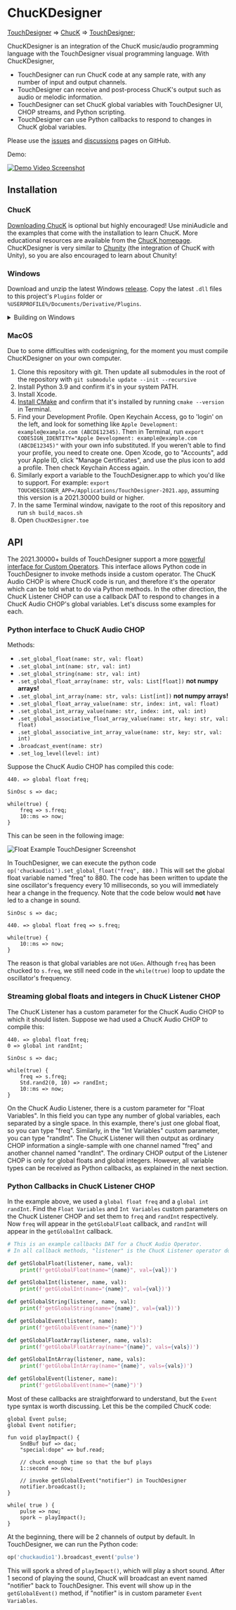 # ChucKDesigner

[TouchDesigner](https://derivative.ca/) => [ChucK](https://chuck.stanford.edu/) => [TouchDesigner](https://derivative.ca/);

ChucKDesigner is an integration of the ChucK music/audio programming language with the TouchDesigner visual programming language. With ChucKDesigner,
* TouchDesigner can run ChucK code at any sample rate, with any number of input and output channels.
* TouchDesigner can receive and post-process ChucK's output such as audio or melodic information.
* TouchDesigner can set ChucK global variables with TouchDesigner UI, CHOP streams, and Python scripting.
* TouchDesigner can use Python callbacks to respond to changes in ChucK global variables.

Please use the [issues](https://github.com/DBraun/ChucKDesigner/issues) and [discussions](https://github.com/DBraun/ChucKDesigner/discussions) pages on GitHub.

Demo:

[![Demo Video Screenshot](https://img.youtube.com/vi/TmJQh1lWXso/0.jpg)](https://www.youtube.com/watch?v=TmJQh1lWXso "ChucKDesigner - Music Programming in TouchDesigner")

## Installation

### ChucK

[Downloading ChucK](https://chuck.stanford.edu/release/) is optional but highly encouraged! Use miniAudicle and the examples that come with the installation to learn ChucK. More educational resources are available from the [ChucK homepage](https://chuck.stanford.edu/). ChucKDesigner is very similar to [Chunity](https://chuck.stanford.edu/chunity/) (the integration of ChucK with Unity), so you are also encouraged to learn about Chunity!

### Windows

Download and unzip the latest Windows [release](https://github.com/DBraun/ChucKDesigner/releases). Copy the latest `.dll` files to this project's `Plugins` folder or `%USERPROFILE%/Documents/Derivative/Plugins`.

<details>
<summary>Building on Windows</summary>
<br>
Clone this repository with git. Then update all submodules in the root of the repository with `git submodule update --init --recursive`.
<br>
Install Python 3.9 and confirm it's in your system PATH.
<br>
Install CMake and confirm that it's installed by running <code>cmake --version</code> in a command prompt.
<br>
Then in this repository,
<br>
<code>
cmake . -DCMAKE_BUILD_TYPE=Release -Bbuild
</code>
<br>
Then open <code>build/ChucKDesignerCHOP.sln</code> and compile.
</details>

### MacOS

Due to some difficulties with codesigning, for the moment you must compile ChucKDesigner on your own computer.

1. Clone this repository with git. Then update all submodules in the root of the repository with `git submodule update --init --recursive`
2. Install Python 3.9 and confirm it's in your system PATH.
3. Install Xcode.
4. [Install CMake](https://cmake.org/download/) and confirm that it's installed by running `cmake --version` in Terminal.
5. Find your Development Profile. Open Keychain Access, go to 'login' on the left, and look for something like `Apple Development: example@example.com (ABCDE12345)`. Then in Terminal, run `export CODESIGN_IDENTITY="Apple Development: example@example.com (ABCDE12345)"` with your own info substituted. If you weren't able to find your profile, you need to create one. Open Xcode, go to "Accounts", add your Apple ID, click "Manage Certificates", and use the plus icon to add a profile. Then check Keychain Access again.
6. Similarly export a variable to the TouchDesigner.app to which you'd like to support. For example: `export TOUCHDESIGNER_APP=/Applications/TouchDesigner-2021.app`, assuming this version is a 2021.30000 build or higher.
7. In the same Terminal window, navigate to the root of this repository and run `sh build_macos.sh`
8. Open `ChucKDesigner.toe`

<!-- Download and unzip the latest macOS [release](https://github.com/DBraun/ChucKDesigner/releases). Copy the latest `.plugin` and `.dylib` files to this project's `Plugins` folder or `~/Library/Application Support/Derivative/TouchDesigner099/Plugins`. -->

## API

The 2021.30000+ builds of TouchDesigner support a more [powerful interface for Custom Operators](https://docs.derivative.ca/Release_Notes/2021.30000#Custom_Operators). This interface allows Python code in TouchDesigner to invoke methods inside a custom operator. The ChucK Audio CHOP is where ChucK code is run, and therefore it's the operator which can be told what to do via Python methods. In the other direction, the ChucK Listener CHOP can use a callback DAT to respond to changes in a ChucK Audio CHOP's global variables. Let's discuss some examples for each.

### Python interface to ChucK Audio CHOP

Methods:

* `.set_global_float(name: str, val: float)`
* `.set_global_int(name: str, val: int)`
* `.set_global_string(name: str, val: int)`
* `.set_global_float_array(name: str, vals: List[float])` **not numpy arrays!**
* `.set_global_int_array(name: str, vals: List[int])` **not numpy arrays!**
* `.set_global_float_array_value(name: str, index: int, val: float)`
* `.set_global_int_array_value(name: str, index: int, val: int)`
* `.set_global_associative_float_array_value(name: str, key: str, val: float)`
* `.set_global_associative_int_array_value(name: str, key: str, val: int)`
* `.broadcast_event(name: str)`
* `.set_log_level(level: int)`

Suppose the ChucK Audio CHOP has compiled this code:

```chuck
440. => global float freq;

SinOsc s => dac;

while(true) {
	freq => s.freq;
	10::ms => now;
}
```

This can be seen in the following image:

![Float Example TouchDesigner Screenshot](docs/float_example.png?raw=true "Float Example TouchDesigner Screenshot")

In TouchDesigner, we can execute the python code
`op('chuckaudio1').set_global_float("freq", 880.)`
This will set the global float variable named "freq" to 880. The code has been written to update the sine oscillator's frequency every 10 milliseconds, so you will immediately hear a change in the frequency. Note that the code below would **not** have led to a change in sound.

```chuck
SinOsc s => dac;

440. => global float freq => s.freq;

while(true) {
	10::ms => now;
}
```

The reason is that global variables are not `UGen`. Although `freq` has been chucked to `s.freq`, we still need code in the `while(true)` loop to update the oscillator's frequency.

### Streaming global floats and integers in ChucK Listener CHOP

The ChucK Listener has a custom parameter for the ChucK Audio CHOP to which it should listen. Suppose we had used a ChucK Audio CHOP to compile this:

```chuck
440. => global float freq;
0 => global int randInt;

SinOsc s => dac;

while(true) {
	freq => s.freq;
	Std.rand2(0, 10) => randInt;
	10::ms => now;
}
```

On the ChucK Audio Listener, there is a custom parameter for "Float Variables". In this field you can type any number of global variables, each separated by a single space. In this example, there's just one global float, so you can type "freq". Similarly, in the "Int Variables" custom parameter, you can type "randInt". The ChucK Listener will then output as ordinary CHOP information a single-sample with one channel named "freq" and another channel named "randInt". The ordinary CHOP output of the Listener CHOP is only for global floats and global integers. However, all variable types can be received as Python callbacks, as explained in the next section.

### Python Callbacks in ChucK Listener CHOP

In the example above, we used a `global float freq` and a `global int randInt`. Find the `Float Variables` and `Int Variables` custom parameters on the ChucK Listener CHOP and set them to `freq` and `randInt` respectively. Now `freq` will appear in the `getGlobalFloat` callback, and `randInt` will appear in the `getGlobalInt` callback. 

```python
# This is an example callbacks DAT for a ChucK Audio Operator.
# In all callback methods, "listener" is the ChucK Listener operator doing the callback.

def getGlobalFloat(listener, name, val):
    print(f'getGlobalFloat(name="{name}", val={val})')

def getGlobalInt(listener, name, val):
    print(f'getGlobalInt(name="{name}", val={val})')

def getGlobalString(listener, name, val):
    print(f'getGlobalString(name="{name}", val={val})')

def getGlobalEvent(listener, name):
    print(f'getGlobalEvent(name="{name}")')

def getGlobalFloatArray(listener, name, vals):
    print(f'getGlobalFloatArray(name="{name}", vals={vals})')

def getGlobalIntArray(listener, name, vals):
    print(f'getGlobalIntArray(name="{name}", vals={vals})')

def getGlobalEvent(listener, name):
    print(f'getGlobalEvent(name="{name}")')
```

Most of these callbacks are straightforward to understand, but the `Event` type syntax is worth discussing. Let this be the compiled ChucK code:

```chuck
global Event pulse;
global Event notifier;

fun void playImpact() {
	SndBuf buf => dac;
	"special:dope" => buf.read;

	// chuck enough time so that the buf plays
	1::second => now; 
	
	// invoke getGlobalEvent("notifier") in TouchDesigner
	notifier.broadcast();
}

while( true ) {
	pulse => now;
	spork ~ playImpact();
}
```

At the beginning, there will be 2 channels of output by default. In TouchDesigner, we can run the Python code:
```python
op('chuckaudio1').broadcast_event('pulse')
```

This will spork a shred of `playImpact()`, which will play a short sound. After 1 second of playing the sound, ChucK will broadcast an event named "notifier" back to TouchDesigner. This event will show up in the `getGlobalEvent()` method, if "notifier" is in custom parameter `Event Variables`.
